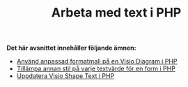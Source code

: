 ﻿---
title: Arbeta med text i PHP
type: docs
weight: 120
url: /sv/java/working-with-text-in-php/
---
**Det här avsnittet innehåller följande ämnen:**

- [Använd anpassad formatmall på en Visio Diagram i PHP](/diagram/sv/java/apply-custom-style-sheet-to-a-visio-diagram-in-php/)
- [Tillämpa annan stil på varje textvärde för en form i PHP](/diagram/sv/java/apply-different-style-on-the-each-text-value-of-a-shape-in-php/)
- [Uppdatera Visio Shape Text i PHP](/diagram/sv/java/update-visio-shape-text-in-php/)
